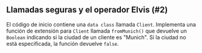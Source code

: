 ## Llamadas seguras y el operador Elvis (#2)

El código de inicio contiene una `data class` llamada `Client`. Implementa una función de extensión para `Client` llamada `fromMunich()` que devuelve un `Boolean` indicando si la ciudad de un cliente es "Munich". Si la ciudad no está especificada, la función devuelve `false`.